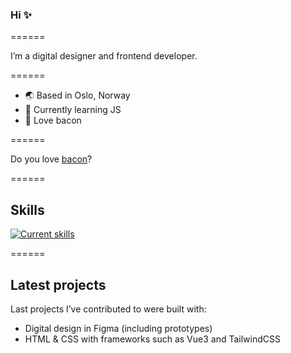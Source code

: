 ### Hi ✨

======

I’m a digital designer and frontend developer.

======

- 🌏 Based in Oslo, Norway
- 🚀 Currently learning JS
- 🥓 Love bacon

======

Do you love [bacon](https://www.bacon.no)?

======

## Skills
[![Current skills](https://skillicons.dev/icons?i=ae,pr,ai,ps,figma,xd,tailwind,vscode,html,css&perline=5)](https://bacon.no)

======

## Latest projects
Last projects I’ve contributed to were built with:
- Digital design in Figma (including prototypes)
- HTML & CSS with frameworks such as Vue3 and TailwindCSS

